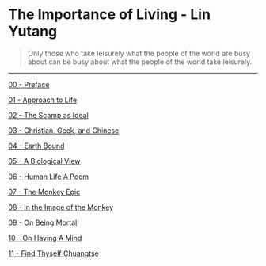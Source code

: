 # The Importance of Living - Lin Yutang


> Only those who take leisurely what the people of the world are busy about can
be busy about what the people of the world take leisurely.  

***

[00 - Preface](https://github.com/thaicuc/the-importance-of-living/blob/master/00-preface.md)

[01 - Approach to Life](https://github.com/thaicuc/the-importance-of-living/blob/master/01-approach-to-life.md)

[02 - The Scamp as Ideal](https://github.com/thaicuc/the-importance-of-living/blob/master/02-the-scamp-as-ideal.md)

[03 - Christian, Geek, and Chinese](https://github.com/thaicuc/the-importance-of-living/blob/master/03-christian-greek-and-chinese.md)

[04 - Earth Bound](https://github.com/thaicuc/the-importance-of-living/blob/master/04-earth-bound.md)

[05 - A Biological View](https://github.com/thaicuc/the-importance-of-living/blob/master/05-a-biological-view.md)

[06 - Human Life A Poem](https://github.com/thaicuc/the-importance-of-living/blob/master/06-human-life-a-poem.md)

[07 - The Monkey Epic](https://github.com/thaicuc/the-importance-of-living/blob/master/07-the-monkey-epic.md)

[08 - In the Image of the Monkey](https://github.com/thaicuc/the-importance-of-living/blob/master/08-in-the-image-of-the-monkey.md)

[09 - On Being Mortal](https://github.com/thaicuc/the-importance-of-living/blob/master/09-on-being-mortal.md)

[10 - On Having A Mind](https://github.com/thaicuc/the-importance-of-living/blob/master/10-on-having-a-mind.md)

[11 - Find Thyself Chuangtse](https://github.com/thaicuc/the-importance-of-living/blob/master/11-find-thyself-chuangtse.md)

